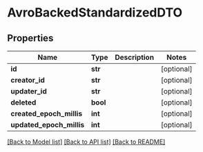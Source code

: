# AvroBackedStandardizedDTO

## Properties
Name | Type | Description | Notes
------------ | ------------- | ------------- | -------------
**id** | **str** |  | [optional] 
**creator_id** | **str** |  | [optional] 
**updater_id** | **str** |  | [optional] 
**deleted** | **bool** |  | [optional] 
**created_epoch_millis** | **int** |  | [optional] 
**updated_epoch_millis** | **int** |  | [optional] 

[[Back to Model list]](../README.md#documentation-for-models) [[Back to API list]](../README.md#documentation-for-api-endpoints) [[Back to README]](../README.md)


